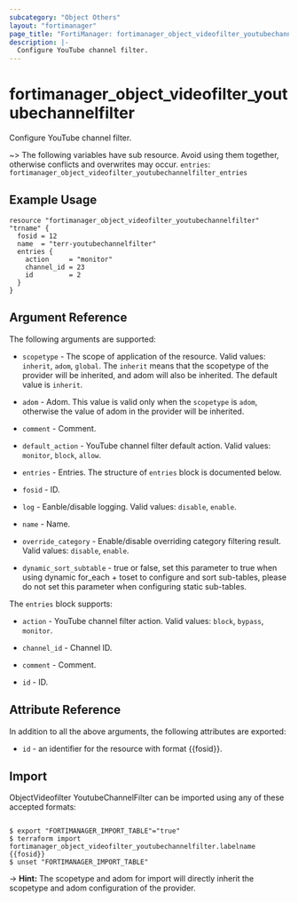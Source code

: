 ```yaml
---
subcategory: "Object Others"
layout: "fortimanager"
page_title: "FortiManager: fortimanager_object_videofilter_youtubechannelfilter"
description: |-
  Configure YouTube channel filter.
---
```


# fortimanager_object_videofilter_youtubechannelfilter
Configure YouTube channel filter.

~> The following variables have sub resource. Avoid using them together, otherwise conflicts and overwrites may occur.
`entries`: `fortimanager_object_videofilter_youtubechannelfilter_entries`



## Example Usage

```hcl
resource "fortimanager_object_videofilter_youtubechannelfilter" "trname" {
  fosid = 12
  name  = "terr-youtubechannelfilter"
  entries {
    action     = "monitor"
    channel_id = 23
    id         = 2
  }
}
```

## Argument Reference


The following arguments are supported:

* `scopetype` - The scope of application of the resource. Valid values: `inherit`, `adom`, `global`. The `inherit` means that the scopetype of the provider will be inherited, and adom will also be inherited. The default value is `inherit`.
* `adom` - Adom. This value is valid only when the `scopetype` is `adom`, otherwise the value of adom in the provider will be inherited.

* `comment` - Comment.
* `default_action` - YouTube channel filter default action. Valid values: `monitor`, `block`, `allow`.

* `entries` - Entries. The structure of `entries` block is documented below.
* `fosid` - ID.
* `log` - Eanble/disable logging. Valid values: `disable`, `enable`.

* `name` - Name.
* `override_category` - Enable/disable overriding category filtering result. Valid values: `disable`, `enable`.

* `dynamic_sort_subtable` - true or false, set this parameter to true when using dynamic for_each + toset to configure and sort sub-tables, please do not set this parameter when configuring static sub-tables.

The `entries` block supports:

* `action` - YouTube channel filter action. Valid values: `block`, `bypass`, `monitor`.

* `channel_id` - Channel ID.
* `comment` - Comment.
* `id` - ID.


## Attribute Reference

In addition to all the above arguments, the following attributes are exported:
* `id` - an identifier for the resource with format {{fosid}}.

## Import

ObjectVideofilter YoutubeChannelFilter can be imported using any of these accepted formats:
```

$ export "FORTIMANAGER_IMPORT_TABLE"="true"
$ terraform import fortimanager_object_videofilter_youtubechannelfilter.labelname {{fosid}}
$ unset "FORTIMANAGER_IMPORT_TABLE"
```
-> **Hint:** The scopetype and adom for import will directly inherit the scopetype and adom configuration of the provider.
